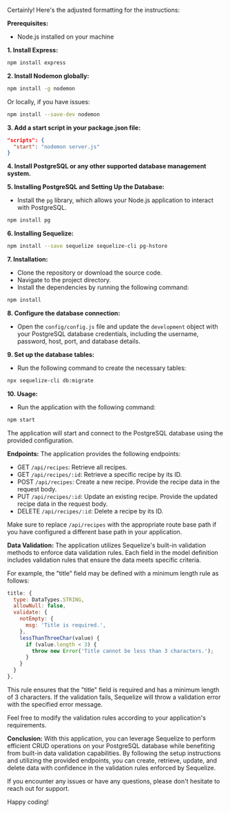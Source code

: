 Certainly! Here's the adjusted formatting for the instructions:

**Prerequisites:**
- Node.js installed on your machine

**1. Install Express:**
```bash
npm install express
```

**2. Install Nodemon globally:**
```bash
npm install -g nodemon
```
Or locally, if you have issues:
```bash
npm install --save-dev nodemon
```

**3. Add a start script in your package.json file:**
```json
"scripts": {
  "start": "nodemon server.js"
}
```

**4. Install PostgreSQL or any other supported database management system.**

**5. Installing PostgreSQL and Setting Up the Database:**

- Install the `pg` library, which allows your Node.js application to interact with PostgreSQL.
```bash
npm install pg
```

**6. Installing Sequelize:**
```bash
npm install --save sequelize sequelize-cli pg-hstore
```

**7. Installation:**
- Clone the repository or download the source code.
- Navigate to the project directory.
- Install the dependencies by running the following command:
```bash
npm install
```

**8. Configure the database connection:**
- Open the `config/config.js` file and update the `development` object with your PostgreSQL database credentials, including the username, password, host, port, and database details.

**9. Set up the database tables:**
- Run the following command to create the necessary tables:
```bash
npx sequelize-cli db:migrate
```

**10. Usage:**
- Run the application with the following command:
```bash
npm start
```

The application will start and connect to the PostgreSQL database using the provided configuration.

**Endpoints:**
The application provides the following endpoints:
- GET `/api/recipes`: Retrieve all recipes.
- GET `/api/recipes/:id`: Retrieve a specific recipe by its ID.
- POST `/api/recipes`: Create a new recipe. Provide the recipe data in the request body.
- PUT `/api/recipes/:id`: Update an existing recipe. Provide the updated recipe data in the request body.
- DELETE `/api/recipes/:id`: Delete a recipe by its ID.

Make sure to replace `/api/recipes` with the appropriate route base path if you have configured a different base path in your application.

**Data Validation:**
The application utilizes Sequelize's built-in validation methods to enforce data validation rules. Each field in the model definition includes validation rules that ensure the data meets specific criteria.

For example, the "title" field may be defined with a minimum length rule as follows:
```javascript
title: {
  type: DataTypes.STRING,
  allowNull: false,
  validate: {
    notEmpty: {
      msg: 'Title is required.',
    },
    lessThanThreeChar(value) {
      if (value.length < 3) {
        throw new Error('Title cannot be less than 3 characters.');
      }
    }
  }
},
```

This rule ensures that the "title" field is required and has a minimum length of 3 characters. If the validation fails, Sequelize will throw a validation error with the specified error message.

Feel free to modify the validation rules according to your application's requirements.

**Conclusion:**
With this application, you can leverage Sequelize to perform efficient CRUD operations on your PostgreSQL database while benefiting from built-in data validation capabilities. By following the setup instructions and utilizing the provided endpoints, you can create, retrieve, update, and delete data with confidence in the validation rules enforced by Sequelize.

If you encounter any issues or have any questions, please don't hesitate to reach out for support.

Happy coding!
